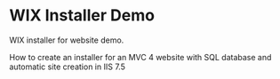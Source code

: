 WIX Installer Demo
==================

WIX installer for website demo.

How to create an installer for an MVC 4 website with SQL database and automatic site creation in IIS 7.5
